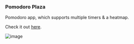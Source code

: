 ### Pomodoro Plaza

Pomodoro app, which supports multiple timers & a heatmap.

Check it out [here](https://alexw00.github.io/pomodoro-plaza/).

![image](https://github.com/user-attachments/assets/73f1eda2-63d1-4200-8a72-ff8bf081c64e)

